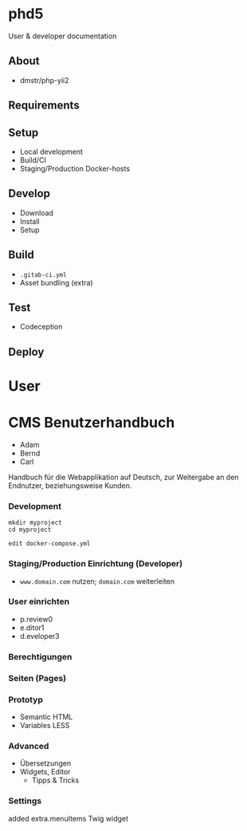 phd5
====

User & developer documentation

## About

- dmstr/php-yii2

## Requirements


## Setup

- Local development
- Build/CI
- Staging/Production Docker-hosts

Develop
-------

- Download
- Install
- Setup

Build
-----

- `.gitab-ci.yml`
- Asset bundling (extra)

Test
----

- Codeception

Deploy
------



User
====

CMS Benutzerhandbuch
====================

- Adam
- Bernd
- Carl

Handbuch für die Webapplikation auf Deutsch, zur Weitergabe an den Endnutzer, 
beziehungsweise Kunden.

### Development

```
mkdir myproject
cd myproject
```

```
edit docker-compose.yml
```

### Staging/Production Einrichtung (Developer)

- `www.domain.com` nutzen; `domain.com` weiterleiten

### User einrichten

- p.review0
- e.ditor1
- d.eveloper3

### Berechtigungen

### Seiten (Pages)

### Prototyp

- Semantic HTML
- Variables LESS

### Advanced

- Übersetzungen
- Widgets, Editor
  - Tipps & Tricks



### Settings

added extra.menuItems Twig widget
